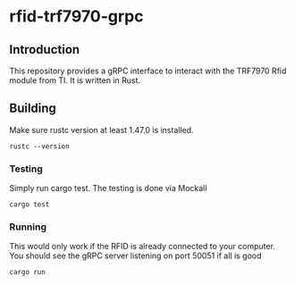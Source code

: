# rfid-trf7970-grpc

## Introduction
This repository provides a gRPC interface to interact with the TRF7970 Rfid module from TI. It is written in Rust.  

## Building
Make sure rustc version at least 1.47.0 is installed. 

```rustc --version```

### Testing
Simply run cargo test. The testing is done via Mockall

```cargo test```

### Running
This would only work if the RFID is already connected to your computer. You should see the gRPC server listening on port 50051 if all is good

``` cargo run ```
